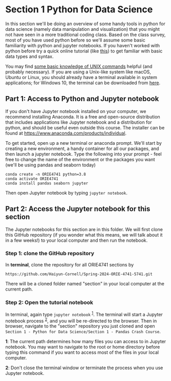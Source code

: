 # Section 1 Python for Data Science

In this section we'll be doing an overview of some handy tools in python for data science (namely data manipulation and visualization) that you might not have seen in a more traditional coding class. Based on the class survey, most of you have used python before so we'll assume some basic familiarity with python and jupyter notebooks. If you haven't worked with python before try a quick online tutorial (like [this](https://www.learnpython.org/)) to get familiar with basic data types and syntax.

You may find [some basic knowledge of UNIX commands](http://mally.stanford.edu/~sr/computing/basic-unix.html) helpful (and probably necessary). If you are using a Unix-like system like macOS, Ubuntu or Linux, you should already have a terminal available in system applications; for Windows 10, the terminal can be downloaded from [here](https://www.microsoft.com/en-us/p/windows-terminal/9n0dx20hk701?activetab=pivot:overviewtab).  

## Part 1: Access to Python and Jupyter notebook

If you don't have Jupyter notebook installed on your computer, we recommend installing Anaconda. It is a free and open-source distribution that includes applications like Jupyter notebook and a distribution for python, and should be useful even outside this course. The installer can be found at <https://www.anaconda.com/products/individual>. 

To get started, open up a new terminal or anaconda prompt. We'll start by creating a new environment, a handy container for all our packages, and then launch a jupyter notebook. Type the following into your prompt - feel free to change the name of the environment or the packages you want (we'll be using pandas and seaborn today)

```
conda create -n ORIE4741 python=3.8
conda activate ORIE4741
conda install pandas seaborn jupyter
```
Then open Jupyter notebook by typing `jupyter notebook`. 

## Part 2: Access the Jupyter notebook for this section

The Jupyter notebooks for this section are in this folder. We will first clone this GitHub repository (if you wonder what this means, we will talk about it in a few weeks!) to your local computer and then run the notebook.

### Step 1: clone the GitHub repository

In **terminal**, clone the repository for all ORIE4741 sections by

```
https://github.com/Haiyun-Cornell/Spring-2024-ORIE-4741-5741.git
```

There will be a cloned folder named "section" in your local computer at the current path.

### Step 2: Open the tutorial notebook

In terminal, again type `jupyter notebook` <sup id="a1">[1](#f1)</sup>. The terminal will start a Jupyter notebook process <sup id="a2">[2](#f2)</sup>, and you will be re-directed to the browser. Then in browser, navigate to the "section" repository you just cloned and open `Section 1 - Python for Data Science/Section 1 - Pandas Crash Course`.

<b id="f1">1</b>: The current path determines how many files you can access to in Jupyter notebook. You may want to navigate to the root or home directory before typing this command if you want to access most of the files in your local computer. 

<b id="f2">2</b>: Don't close the terminal window or terminate the process when you use Jupyter notebook.

